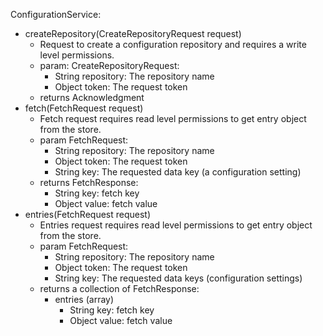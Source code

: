 ConfigurationService:
* createRepository(CreateRepositoryRequest request)
  * Request to create a configuration repository and requires a write level permissions.
  * param: CreateRepositoryRequest:
    * String repository: The repository name
    * Object token: The request token
  * returns Acknowledgment
* fetch(FetchRequest request)
  * Fetch request requires read level permissions to get entry object from the store.
  * param FetchRequest:
    * String repository: The repository name
    * Object token: The request token
    * String key: The requested data key (a configuration setting)
  * returns FetchResponse:
    * String key: fetch key
    * Object value: fetch value
* entries(FetchRequest request)
  * Entries request requires read level permissions to get entry object from the store.
  * param FetchRequest:
    * String repository: The repository name
    * Object token: The request token
    * String key: The requested data keys (configuration settings)
  * returns a collection of FetchResponse:
    * entries (array)
      * String key: fetch key
      * Object value: fetch value
